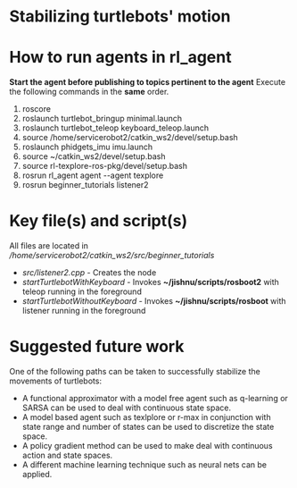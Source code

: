 # Stabilizing turtlebots' motion
# How to run agents in rl_agent
**Start the agent before publishing to topics pertinent to the agent**
Execute the following commands in the **same** order.
1. roscore
2. roslaunch turtlebot_bringup minimal.launch
3. roslaunch turtlebot_teleop keyboard_teleop.launch
4. source /home/servicerobot2/catkin_ws2/devel/setup.bash
5. roslaunch phidgets_imu imu.launch
6. source ~/catkin_ws2/devel/setup.bash
7. source rl-texplore-ros-pkg/devel/setup.bash
3. rosrun rl_agent agent --agent texplore
4. rosrun beginner_tutorials listener2
# Key file(s) and script(s)
All files are located in */home/servicerobot2/catkin_ws2/src/beginner_tutorials*
* *src/listener2.cpp* - Creates the node
* *startTurtlebotWithKeyboard* - Invokes **~/jishnu/scripts/rosboot2** with teleop running in the foreground
* *startTurtlebotWithoutKeyboard* - Invokes **~/jishnu/scripts/rosboot** with listener running in the foreground
# Suggested future work
One of the following paths can be taken to successfully stabilize the movements of turtlebots:
* A functional approximator with a model free agent such as q-learning or SARSA can be used to deal with continuous state space.
* A model based agent such as texlplore or r-max in conjunction with state range and number of states can be used to discretize the state space.
* A policy gradient method can be used to make deal with continuous action and state spaces.
* A different machine learning technique such as neural nets can be applied.


